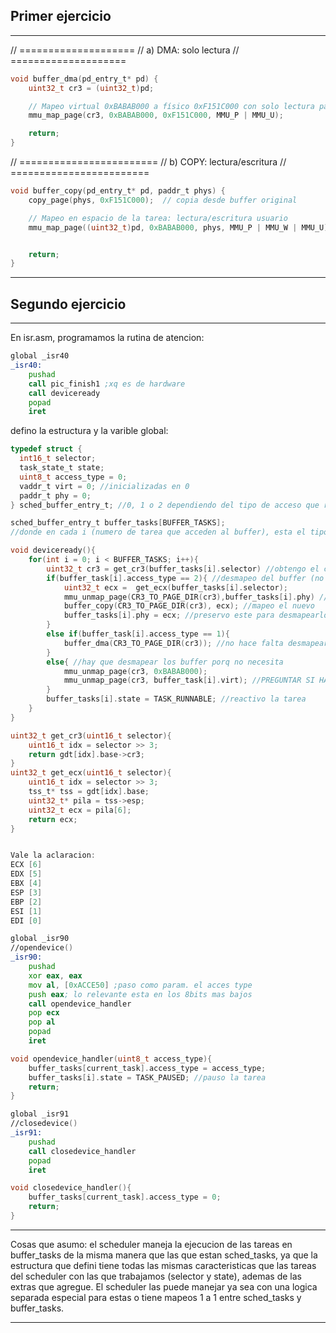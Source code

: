 ## Primer ejercicio
---
// ====================
// a) DMA: solo lectura
// ====================
```c
void buffer_dma(pd_entry_t* pd) {
    uint32_t cr3 = (uint32_t)pd;

    // Mapeo virtual 0xBABAB000 a físico 0xF151C000 con solo lectura para usuario
    mmu_map_page(cr3, 0xBABAB000, 0xF151C000, MMU_P | MMU_U);

    return;
}
```

// ========================
// b) COPY: lectura/escritura
// ========================

```c
void buffer_copy(pd_entry_t* pd, paddr_t phys) {
    copy_page(phys, 0xF151C000);  // copia desde buffer original

    // Mapeo en espacio de la tarea: lectura/escritura usuario
    mmu_map_page((uint32_t)pd, 0xBABAB000, phys, MMU_P | MMU_W | MMU_U);


    return;
}
```
---
## Segundo ejercicio
---
En isr.asm, programamos la rutina de atencion:
```asm
global _isr40
_isr40:
    pushad
    call pic_finish1 ;xq es de hardware
    call deviceready
    popad
    iret
```

defino la estructura y la varible global:
```c
typedef struct {
  int16_t selector;
  task_state_t state;
  uint8_t access_type = 0;
  vaddr_t virt = 0; //inicializadas en 0
  paddr_t phy = 0;
} sched_buffer_entry_t; //0, 1 o 2 dependiendo del tipo de acceso que requiere

sched_buffer_entry_t buffer_tasks[BUFFER_TASKS]; 
//donde en cada i (numero de tarea que acceden al buffer), esta el tipo de acceso.
```

```c
void deviceready(){
    for(int i = 0; i < BUFFER_TASKS; i++){
        uint32_t cr3 = get_cr3(buffer_tasks[i].selector) //obtengo el cr3 de las tareas_buf a partir de su sel
        if(buffer_task[i].access_type == 2){ //desmapeo del buffer (no lo va a necesitar mas por ahora)
            uint32_t ecx =  get_ecx(buffer_tasks[i].selector); 
            mmu_unmap_page(CR3_TO_PAGE_DIR(cr3),buffer_tasks[i].phy) //desmapeo el anterior (si el primero es 0 asumo q no hay error)
            buffer_copy(CR3_TO_PAGE_DIR(cr3), ecx); //mapeo el nuevo
            buffer_tasks[i].phy = ecx; //preservo este para desmapearlo luego
        }
        else if(buffer_task[i].access_type == 1){
            buffer_dma(CR3_TO_PAGE_DIR(cr3)); //no hace falta desmapear nada ya que siempre se mapea a la misma direc
        }
        else{ //hay que desmapear los buffer porq no necesita
            mmu_unmap_page(cr3, 0xBABAB000);
            mmu_unmap_page(cr3, buffer_task[i].virt); //PREGUNTAR SI HACE FALTA Y COMO SE HACE
        }
        buffer_tasks[i].state = TASK_RUNNABLE; //reactivo la tarea
    }
}

uint32_t get_cr3(uint16_t selector){
    uint16_t idx = selector >> 3;
    return gdt[idx].base->cr3;
}
uint32_t get_ecx(uint16_t selector){
    uint16_t idx = selector >> 3;
    tss_t* tss = gdt[idx].base;
    uint32_t* pila = tss->esp;
    uint32_t ecx = pila[6];
    return ecx;
}


Vale la aclaracion:
ECX [6]
EDX [5]
EBX [4]
ESP [3]
EBP [2]
ESI [1]
EDI [0]

```

```asm
global _isr90
//opendevice()
_isr90: 
    pushad
    xor eax, eax
    mov al, [0xACCE50] ;paso como param. el acces type
    push eax; lo relevante esta en los 8bits mas bajos
    call opendevice_handler
    pop ecx
    pop al
    popad
    iret
```   
```c
void opendevice_handler(uint8_t access_type){
    buffer_tasks[current_task].access_type = access_type;
    buffer_tasks[i].state = TASK_PAUSED; //pauso la tarea
    return;
}
``` 

```asm
global _isr91
//closedevice()
_isr91: 
    pushad
    call closedevice_handler
    popad
    iret
```

```c
void closedevice_handler(){
    buffer_tasks[current_task].access_type = 0;
    return;
}

```
---
Cosas que asumo: el scheduler maneja la ejecucion de las tareas en buffer_tasks de la misma manera que las que estan sched_tasks, ya que la estructura que defini tiene todas las mismas caracteristicas que las tareas del scheduler con las que trabajamos (selector y state), ademas de las extras que agregue. El scheduler las puede manejar ya sea con una logica separada especial para estas o tiene mapeos 1 a 1 entre sched_tasks y buffer_tasks.

---
